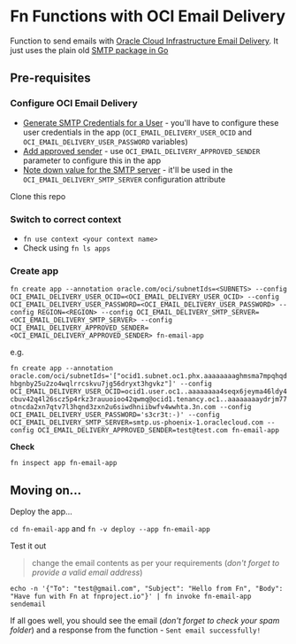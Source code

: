 # Fn Functions with OCI Email Delivery

Function to send emails with [Oracle Cloud Infrastructure Email Delivery](https://docs.cloud.oracle.com/iaas/Content/Email/Concepts/overview.htm). It just uses the plain old [SMTP package in Go](https://golang.org/pkg/net/smtp/)

## Pre-requisites

### Configure OCI Email Delivery

- [Generate SMTP Credentials for a User](https://docs.cloud.oracle.com/iaas/Content/Email/Tasks/generatesmtpcredentials.htm) - you'll have to configure these user credentials in the app (`OCI_EMAIL_DELIVERY_USER_OCID` and `OCI_EMAIL_DELIVERY_USER_PASSWORD` variables)
- [Add approved sender](https://docs.cloud.oracle.com/iaas/Content/Email/Tasks/managingapprovedsenders.htm) - use `OCI_EMAIL_DELIVERY_APPROVED_SENDER` parameter to configure this in the app
- [Note down value for the SMTP server](https://docs.cloud.oracle.com/iaas/Content/Email/Tasks/configuresmtpconnection.htm) - it'll be used in the `OCI_EMAIL_DELIVERY_SMTP_SERVER` configuration attribute

Clone this repo

### Switch to correct context

- `fn use context <your context name>`
- Check using `fn ls apps`

### Create app

`fn create app --annotation oracle.com/oci/subnetIds=<SUBNETS> --config OCI_EMAIL_DELIVERY_USER_OCID=<OCI_EMAIL_DELIVERY_USER_OCID> --config OCI_EMAIL_DELIVERY_USER_PASSWORD=<OCI_EMAIL_DELIVERY_USER_PASSWORD> --config REGION=<REGION> --config OCI_EMAIL_DELIVERY_SMTP_SERVER=<OCI_EMAIL_DELIVERY_SMTP_SERVER> --config OCI_EMAIL_DELIVERY_APPROVED_SENDER=<OCI_EMAIL_DELIVERY_APPROVED_SENDER> fn-email-app`

e.g.

`fn create app --annotation oracle.com/oci/subnetIds='["ocid1.subnet.oc1.phx.aaaaaaaaghmsma7mpqhqdhbgnby25u2zo4wqlrrcskvu7jg56dryxt3hgvkz"]' --config OCI_EMAIL_DELIVERY_USER_OCID=ocid1.user.oc1..aaaaaaaa4seqx6jeyma46ldy4cbuv42q4l26scz5p4rkz3rauuoioo42qwmq@ocid1.tenancy.oc1..aaaaaaaaydrjm77otncda2xn7qtv7l3hqnd3zxn2u6siwdhniibwfv4wwhta.3n.com --config OCI_EMAIL_DELIVERY_USER_PASSWORD='s3cr3t:-)' --config OCI_EMAIL_DELIVERY_SMTP_SERVER=smtp.us-phoenix-1.oraclecloud.com --config OCI_EMAIL_DELIVERY_APPROVED_SENDER=test@test.com fn-email-app`

**Check**

`fn inspect app fn-email-app`

## Moving on...

Deploy the app...

`cd fn-email-app` and `fn -v deploy --app fn-email-app`

Test it out

> change the email contents as per your requirements (*don't forget to provide a valid email address*)

`echo -n '{"To": "test@gmail.com", "Subject": "Hello from Fn", "Body": "Have fun with Fn at fnproject.io"}' | fn invoke fn-email-app sendemail`

If all goes well, you should see the email (*don't forget to check your spam folder*) and a response from the function - `Sent email successfully!`
